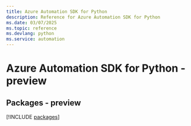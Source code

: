```yaml
---
title: Azure Automation SDK for Python
description: Reference for Azure Automation SDK for Python
ms.date: 03/07/2025
ms.topic: reference
ms.devlang: python
ms.service: automation
---
```

# Azure Automation SDK for Python - preview
## Packages - preview
[!INCLUDE [packages](automation-index.md)]